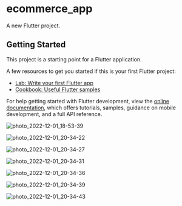 # ecommerce_app

A new Flutter project.

## Getting Started

This project is a starting point for a Flutter application.

A few resources to get you started if this is your first Flutter project:

- [Lab: Write your first Flutter app](https://docs.flutter.dev/get-started/codelab)
- [Cookbook: Useful Flutter samples](https://docs.flutter.dev/cookbook)

For help getting started with Flutter development, view the
[online documentation](https://docs.flutter.dev/), which offers tutorials,
samples, guidance on mobile development, and a full API reference.


![photo_2022-12-01_18-53-39](https://user-images.githubusercontent.com/86523323/205133030-80cebec1-c5d7-46ff-af32-439b1424b3a3.jpg)



![photo_2022-12-01_20-34-22](https://user-images.githubusercontent.com/86523323/205133047-7c39982e-c504-4c14-a2cf-99e36d79068f.jpg)


![photo_2022-12-01_20-34-27](https://user-images.githubusercontent.com/86523323/205133053-56893308-9d1e-41aa-aacb-a5c732a0bd25.jpg)

![photo_2022-12-01_20-34-31](https://user-images.githubusercontent.com/86523323/205133061-2e4df68f-86e2-4d98-9d0c-48fd60121f8a.jpg)

![photo_2022-12-01_20-34-36](https://user-images.githubusercontent.com/86523323/205133068-393b6aad-a8ae-46cf-81bd-6a24a145834e.jpg)



![photo_2022-12-01_20-34-39](https://user-images.githubusercontent.com/86523323/205133086-33d24b5b-f8e7-42c3-b87f-6464af7fc8ae.jpg)









![photo_2022-12-01_20-34-43](https://user-images.githubusercontent.com/86523323/205133116-7a29a1bf-8581-4fa4-9254-da3e53e5c7ae.jpg)

